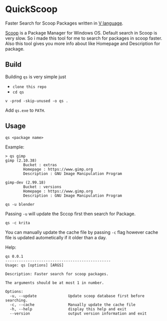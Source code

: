 # QuickScoop
Faster Search for Scoop Packages written in [V language](https://vlang.io).

[Scoop](https://scoop.sh/) is a Package Manager for Windows OS. Default search in Scoop is very slow. So i made this tool for me to search for packages in scoop faster. Also this tool gives you more info about like Homepage and Description for package.

## Build
Building `qs` is very simple just
- `clone this repo`
- `cd qs`
```
v -prod -skip-unused -o qs .
```
Add `qs.exe` to `PATH`.

## Usage
```
qs <package name>
```
Example:
```
> qs gimp
gimp (2.10.38)
        Bucket : extras
        Homepage : https://www.gimp.org
        Description : GNU Image Manipulation Program

gimp-dev (2.99.18)
        Bucket : versions
        Homepage : https://www.gimp.org
        Description : GNU Image Manipulation Program
```
```
qs -u blender
```
Passing `-u` will update the Sccop first then search for Package.
```
qs -c krita
```
You can manually update the cache file by passing `-c` flag however cache file is updated autometically if it older than a day.

Help:
```
qs 0.0.1
-----------------------------------------------
Usage: qs [options] [ARGS]

Description: Faster search for scoop packages.

The arguments should be at most 1 in number.

Options:
  -u, --update              Update scoop database first before searching.
  -c, --cache               Manually update the cache file
  -h, --help                display this help and exit
  --version                 output version information and exit
```
